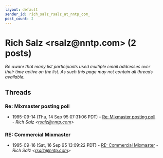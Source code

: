 ```yaml
---
layout: default
sender_id: rich_salz_rsalz_at_nntp_com_
post_count: 2
---
```


# Rich Salz <rsalz<span>@</span>nntp.com> (2 posts)

_Be aware that many list participants used multiple email addresses over their time active on the list. As such this page may not contain all threads available._

## Threads

### Re: Mixmaster posting poll
+ 1995-09-14 (Thu, 14 Sep 95 07:31:06 PDT) - [Re: Mixmaster posting poll](/archive/1995/09/c162ab47cf8253d64dccdd3d95174f2baa5926e2935373d73e09afad5fc8f0a9) - _Rich Salz \<rsalz@nntp.com\>_

### RE: Commercial Mixmaster
+ 1995-09-16 (Sat, 16 Sep 95 13:09:22 PDT) - [RE: Commercial Mixmaster](/archive/1995/09/852a4b8e9e223555feae715fa58bf77eb761536ba4fc968e2b776039ec130206) - _Rich Salz \<rsalz@nntp.com\>_

